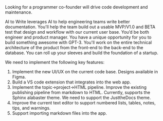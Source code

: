 Looking for a programmer co-founder will drive code development and maintenance. 

AI to Write leverages AI to help engineering teams write better documentation. You'll help the team build out a usable MVP/V1.0 and BETA test that design and workflow with our current user base. You’d be both engineer and product manager. You have a unique opportunity for you to build something awesome with GPT-3. You'll work on the entire technical architecture of the product from the front-end to the back-end to the database. You can roll up your sleeves and build the foundation of a startup. 

We need to implement the following key features:
1. Implement the new UI/UX on the current code base. Designs available in Figma.
2. Build a VS code extension that integrates into the web app.
3. Implement the topic->project->HTML pipeline. Improve the existing publishing pipeline from markdown to HTML. Currently, supports the Sphinx alabaster theme. We need to support the JusttheDocs theme.
4. Improve the current text editor to support numbered lists, tables, notes, tips, and warnings. 
5. Support importing markdown files into the app.
